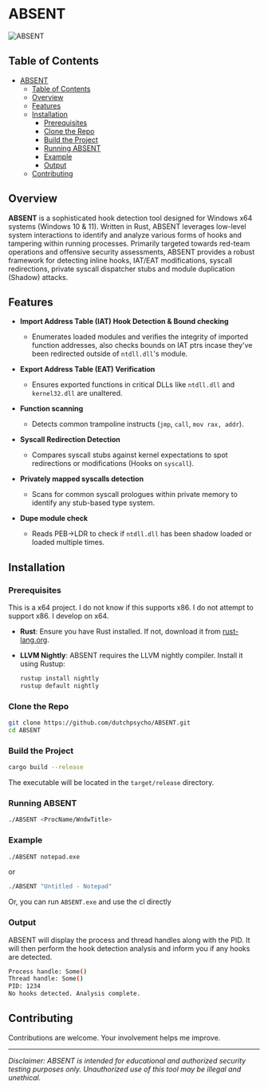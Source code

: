# ABSENT

![ABSENT](.idea/EXAMPLE.gif)

## Table of Contents

- [ABSENT](#absent)
  - [Table of Contents](#table-of-contents)
  - [Overview](#overview)
  - [Features](#features)
  - [Installation](#installation)
    - [Prerequisites](#prerequisites)
    - [Clone the Repo](#clone-the-repo)
    - [Build the Project](#build-the-project)
    - [Running ABSENT](#running-absent)
    - [Example](#example)
    - [Output](#output)
  - [Contributing](#contributing)

## Overview

**ABSENT** is a sophisticated hook detection tool designed for Windows x64 systems (Windows 10 & 11). Written in Rust, ABSENT leverages low-level system interactions to identify and analyze various forms of hooks and tampering within running processes. Primarily targeted towards red-team operations and offensive security assessments, ABSENT provides a robust framework for detecting inline hooks, IAT/EAT modifications, syscall redirections, private syscall dispatcher stubs and module duplication (Shadow) attacks.

## Features

- **Import Address Table (IAT) Hook Detection & Bound checking**
  - Enumerates loaded modules and verifies the integrity of imported function addresses, also checks bounds on IAT ptrs incase they've been redirected outside of ``ntdll.dll``'s module.
  
- **Export Address Table (EAT) Verification**
  - Ensures exported functions in critical DLLs like `ntdll.dll` and `kernel32.dll` are unaltered.
  
- **Function scanning**
  - Detects common trampoline instructs (`jmp`, `call`, `mov rax, addr`).
  
- **Syscall Redirection Detection**
  - Compares syscall stubs against kernel expectations to spot redirections or modifications (Hooks on ``syscall``).

- **Privately mapped syscalls detection**
  - Scans for common syscall prologues within private memory to identify any stub-based type system.

- **Dupe module check**
  - Reads PEB->LDR to check if ``ntdll.dll`` has been shadow loaded or loaded multiple times.

## Installation

### Prerequisites

This is a x64 project. I do not know if this supports x86. I do not attempt to support x86. I develop on x64.

- **Rust**: Ensure you have Rust installed. If not, download it from [rust-lang.org](https://www.rust-lang.org/tools/install).
- **LLVM Nightly**: ABSENT requires the LLVM nightly compiler. Install it using Rustup:

  ```sh
  rustup install nightly
  rustup default nightly
  ```

### Clone the Repo

```sh
git clone https://github.com/dutchpsycho/ABSENT.git
cd ABSENT
```

### Build the Project

```sh
cargo build --release
```

The executable will be located in the `target/release` directory.

### Running ABSENT

```sh
./ABSENT <ProcName/WndwTitle>
```

### Example

```sh
./ABSENT notepad.exe
```

or

```sh
./ABSENT "Untitled - Notepad"
```

Or, you can run ``ABSENT.exe`` and use the cl directly

### Output

ABSENT will display the process and thread handles along with the PID. It will then perform the hook detection analysis and inform you if any hooks are detected.

```sh
Process handle: Some()
Thread handle: Some()
PID: 1234
No hooks detected. Analysis complete.
```

## Contributing

Contributions are welcome. Your involvement helps me improve.

---

*Disclaimer: ABSENT is intended for educational and authorized security testing purposes only. Unauthorized use of this tool may be illegal and unethical.*
